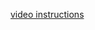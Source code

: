 [video instructions](https://drive.google.com/file/d/1UFmb7d8ftfj34B8gKajSYiUyoL1QgzSj/view?usp=sharing)
